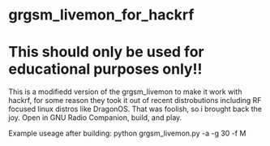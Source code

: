 # grgsm_livemon_for_hackrf
# This should only be used for educational purposes only!!
This is a modifiedd version of the grgsm_livemon to make it work with hackrf, for some reason they took it out of recent distrobutions including RF focused linux distros like DragonOS. That was foolish, so i brought back the joy. Open in GNU Radio Companion, build, and play.

Example useage after building: 
python grgsm_livemon.py -a -g 30 -f <tower freq found with kal>M
